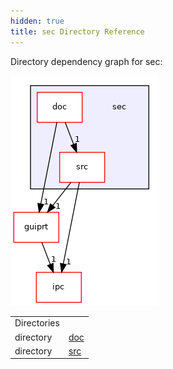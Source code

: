 ```yaml
---
hidden: true
title: sec Directory Reference
---
```


Directory dependency graph for sec:

![sec](dir_16ebd1d2d73191fda1ea8e9cfc03e012_dep.png)

|  |  |
|----|----|
| Directories |  |
| directory   | <a href="dir_af49d7f2a9f0f61715aac146fdbce857.md">doc</a> |
| directory   | <a href="dir_8266e5c14dc74e90f33f07ca932afbf0.md">src</a> |
